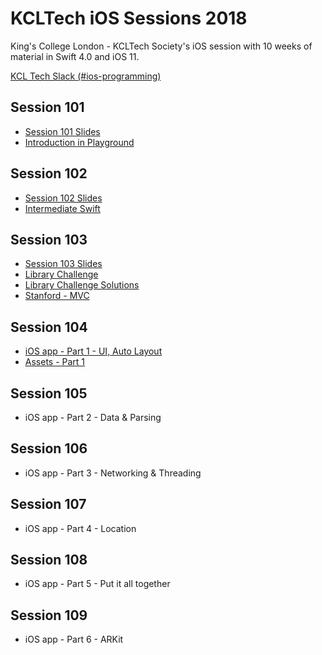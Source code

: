 # KCLTech iOS Sessions 2018
King's College London - KCLTech Society's iOS session with 10 weeks of material in Swift 4.0 and iOS 11. 

[KCL Tech Slack (#ios-programming)](https://kcltechhq.slack.com)

## Session 101

- [Session 101 Slides](session101/session101_2018.pdf)
- [Introduction in Playground](session101/session101.playground)

## Session 102

- [Session 102 Slides](session102/session102_2018.pdf)
- [Intermediate Swift](session102/session102.playground)

## Session 103

- [Session 103 Slides](session103/session103_2018.pdf)
- [Library Challenge](session103/Library.playground)
- [Library Challenge Solutions](session103/LibrarySolutions.playground)
- [Stanford - MVC](https://www.youtube.com/watch?v=4iGdu4IWMFc)

## Session 104

- [iOS app - Part 1 - UI, Auto Layout](session104/)
- [Assets - Part 1](session104/assets)

## Session 105

- iOS app - Part 2 - Data & Parsing

## Session 106

- iOS app - Part 3 - Networking & Threading

## Session 107

- iOS app - Part 4 - Location

## Session 108

- iOS app - Part 5 - Put it all together

## Session 109

- iOS app - Part 6 - ARKit
